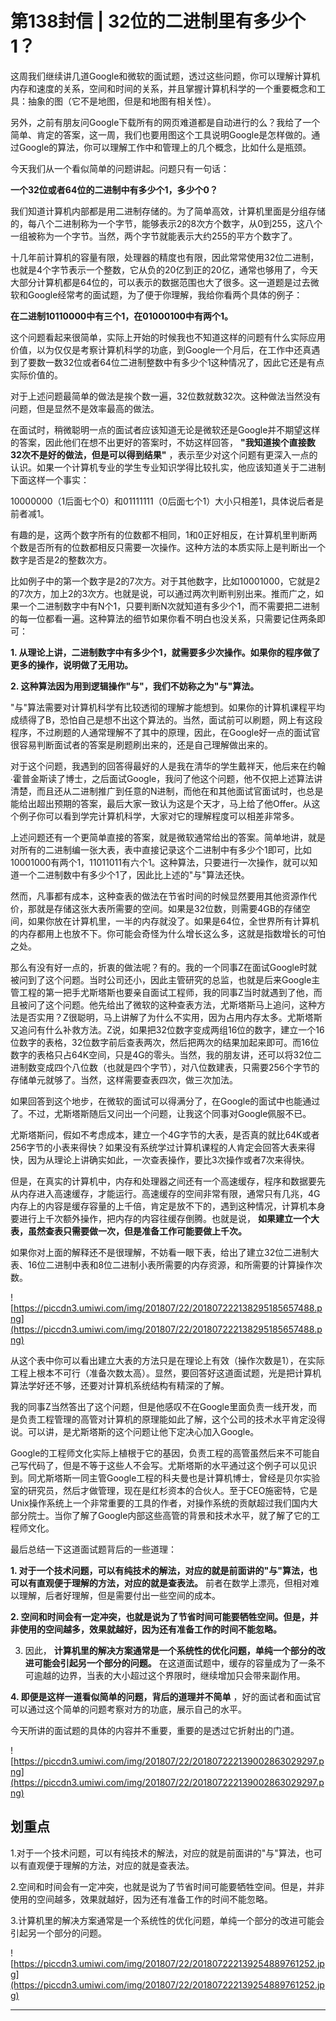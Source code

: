 # 第138封信 | 32位的二进制里有多少个1？

这周我们继续讲几道Google和微软的面试题，透过这些问题，你可以理解计算机内存和速度的关系，空间和时间的关系，并且掌握计算机科学的一个重要概念和工具：抽象的图（它不是地图，但是和地图有相关性）。

另外，之前有朋友问Google下载所有的网页难道都是自动进行的么？我给了一个简单、肯定的答案，这一周，我们也要用图这个工具说明Google是怎样做的。通过Google的算法，你可以理解工作中和管理上的几个概念，比如什么是瓶颈。

今天我们从一个看似简单的问题讲起。问题只有一句话：

 **一个32位或者64位的二进制中有多少个1，多少个0？**

我们知道计算机内部都是用二进制存储的。为了简单高效，计算机里面是分组存储的，每八个二进制称为一个字节，能够表示2的8次方个数字，从0到255，这八个一组被称为一个字节。当然，两个字节就能表示大约255的平方个数字了。

十几年前计算机的容量有限，处理器的精度也有限，因此常常使用32位二进制，也就是4个字节表示一个整数，它从负的20亿到正的20亿，通常也够用了，今天大部分计算机都是64位的，可以表示的数据范围也大了很多。这一道题是过去微软和Google经常考的面试题，为了便于你理解，我给你看两个具体的例子：

 **在二进制10110000中有三个1，在01000100中有两个1。**

这个问题看起来很简单，实际上开始的时候我也不知道这样的问题有什么实际应用价值，以为仅仅是考察计算机科学的功底，到Google一个月后，在工作中还真遇到了要数一数32位或者64位二进制整数中有多少个1这种情况了，因此它还是有点实际价值的。

对于上述问题最简单的做法是挨个数一遍，32位数就数32次。这种做法当然没有问题，但是显然不是效率最高的做法。

在面试时，稍微聪明一点的面试者应该知道无论是微软还是Google并不期望这样的答案，因此他们在想不出更好的答案时，不妨这样回答， **"我知道挨个直接数32次不是好的做法，但是可以得到结果"** ，表示至少对这个问题有更深入一点的认识。如果一个计算机专业的学生专业知识学得比较扎实，他应该知道关于二进制下面这样一个事实：

10000000（1后面七个0）和01111111（0后面七个1）大小只相差1，具体说后者是前者减1。

有趣的是，这两个数字所有的位数都不相同，1和0正好相反，在计算机里判断两个数是否所有的位数都相反只需要一次操作。这种方法的本质实际上是判断出一个数字是否是2的整数次方。

比如例子中的第一个数字是2的7次方。对于其他数字，比如10001000，它就是2的7次方，加上2的3次方。也就是说，可以通过两次判断判别出来。推而广之，如果一个二进制数字中有N个1，只要判断N次就知道有多少个1，而不需要把二进制的每一位都看一遍。这种算法的细节如果你看不明白也没关系，只需要记住两条即可：

 **1. 从理论上讲，二进制数字中有多少个1，就需要多少次操作。如果你的程序做了更多的操作，说明做了无用功。**

 **2. 这种算法因为用到逻辑操作"与"，我们不妨称之为"与"算法。**

"与"算法需要对计算机科学有比较透彻的理解才能想到。如果你的计算机课程平均成绩得了B，恐怕自己是想不出这个算法的。当然，面试前可以刷题，网上有这段程序，不过刷题的人通常理解不了其中的原理，因此，在Google好一点的面试官很容易判断面试者的答案是刷题刷出来的，还是自己理解做出来的。

对于这个问题，我遇到的回答得最好的人是我在清华的学生戴祥天，他后来在约翰∙霍普金斯读了博士，之后面试Google，我问了他这个问题，他不仅把上述算法讲清楚，而且还从二进制推广到任意的N进制，而他在和其他面试官面试时，也总是能给出超出预期的答案，最后大家一致认为这是个天才，马上给了他Offer。从这个例子你可以看到学完计算机科学，大家对它的理解程度可以相差非常多。

上述问题还有一个更简单直接的答案，就是微软通常给出的答案。简单地讲，就是对所有的二进制编一张大表，表中直接记录这个二进制中有多少个1即可，比如10001000有两个1，11011011有六个1。这种算法，只要进行一次操作，就可以知道一个二进制数中有多少个1了，因此比上述的"与"算法还快。

然而，凡事都有成本，这种查表的做法在节省时间的时候显然要用其他资源作代价，那就是存储这张大表所需要的空间。如果是32位数，则需要4GB的存储空间，如果你放在计算机里，一半的内存就没了。如果是64位，全世界所有计算机的内存都用上也放不下。你可能会奇怪为什么增长这么多，这就是指数增长的可怕之处。

那么有没有好一点的，折衷的做法呢？有的。我的一个同事Z在面试Google时就被问到了这个问题。当时公司还小，因此主管研究的总监，也就是后来Google主管工程的第一把手尤斯塔斯也要亲自面试工程师，我的同事Z当时就遇到了他，而且被问了这个问题。他先给出了微软的这种查表方法，尤斯塔斯马上追问，这种方法是否实用？Z很聪明，马上讲解了为什么不实用，因为占用内存太多。尤斯塔斯又追问有什么补救方法。Z说，如果把32位数字变成两组16位的数字，建立一个16位数字的表格，32位数字前后查表两次，然后把两次的结果加起来即可。而16位数字的表格只占64K空间，只是4G的零头。当然，我的朋友讲，还可以将32位二进制数变成四个八位数（也就是四个字节），对八位数建表，只需要256个字节的存储单元就够了。当然，这样需要查表四次，做三次加法。

如果回答到这个地步，在微软的面试可以得满分了，在Google的面试中也能通过了。不过，尤斯塔斯随后又问出一个问题，让我这个同事对Google佩服不已。

尤斯塔斯问，假如不考虑成本，建立一个4G字节的大表，是否真的就比64K或者256字节的小表来得快？如果没有系统学过计算机课程的人肯定会回答大表来得快，因为从理论上讲确实如此，一次查表操作，要比3次操作或者7次来得快。

但是，在真实的计算机中，内存和处理器之间还有一个高速缓存，程序和数据要先从内存进入高速缓存，才能运行。高速缓存的空间非常有限，通常只有几兆，4G内存上的内容是缓存容量的上千倍，肯定是放不下的，遇到这种情况，计算机本身要进行上千次额外操作，把内存的内容往缓存倒腾。也就是说， **如果建立一个大表，虽然查表只需要做一次，但是准备工作可能要做上千次。**

如果你对上面的解释还不是很理解，不妨看一眼下表，给出了建立32位二进制大表、16位二进制中表和8位二进制小表所需要的内存资源，和所需要的计算操作次数。

![https://piccdn3.umiwi.com/img/201807/22/201807222138295185657488.png](https://piccdn3.umiwi.com/img/201807/22/201807222138295185657488.png)

从这个表中你可以看出建立大表的方法只是在理论上有效（操作次数是1），在实际工程上根本不可行（准备次数太高）。显然，要回答好这道面试题，光是把计算机算法学好还不够，还要对计算机系统结构有精深的了解。

我的同事Z当然答出了这个问题，但是他感叹不在Google里面负责一线开发，而是负责工程管理的高管对计算机的原理能如此了解，这个公司的技术水平肯定没得说。可以讲，是尤斯塔斯的这个问题让他下定决心加入Google。

Google的工程师文化实际上植根于它的基因，负责工程的高管虽然后来不可能自己写代码了，但是不等于这些人不会写。尤斯塔斯的水平通过这个例子可以见识到。同尤斯塔斯一同主管Google工程的科夫曼也是计算机博士，曾经是贝尔实验室的研究员，然后才做管理，现在是红杉资本的合伙人。至于CEO施密特，它是Unix操作系统上一个非常重要的工具的作者，对操作系统的贡献超过我们国内大部分院士。当你了解了Google内部这些高管的背景和技术水平，就了解了它的工程师文化。

最后总结一下这道面试题背后的一些道理：

 **1. 对于一个技术问题，可以有纯技术的解法，对应的就是前面讲的"与"算法，也可以有直观便于理解的方法，对应的就是查表法。** 前者在数学上漂亮，但相对难以理解，后者好理解，但是需要付出一些空间的成本。

 **2. 空间和时间会有一定冲突，也就是说为了节省时间可能要牺牲空间。但是，并非使用的空间越多，效果就越好，因为还有准备工作的时间不能忽略。**

3. 因此， **计算机里的解决方案通常是一个系统性的优化问题，单纯一个部分的改进可能会引起另一个部分的问题。** 在这道面试题中，缓存的容量成为了一条不可逾越的边界，当表的大小超过这个界限时，继续增加只会带来副作用。

 **4. 即便是这样一道看似简单的问题，背后的道理并不简单** ，好的面试者和面试官可以通过这个简单的问题考察对方的功底，展示自己的水平。

今天所讲的面试题的具体的内容并不重要，重要的是透过它折射出的门道。

![https://piccdn3.umiwi.com/img/201807/22/201807222139002863029297.png](https://piccdn3.umiwi.com/img/201807/22/201807222139002863029297.png)

## 划重点

1.对于一个技术问题，可以有纯技术的解法，对应的就是前面讲的"与"算法，也可以有直观便于理解的方法，对应的就是查表法。

2.空间和时间会有一定冲突，也就是说为了节省时间可能要牺牲空间。但是，并非使用的空间越多，效果就越好，因为还有准备工作的时间不能忽略。

3.计算机里的解决方案通常是一个系统性的优化问题，单纯一个部分的改进可能会引起另一个部分的问题。

![https://piccdn3.umiwi.com/img/201807/22/201807222139254889761252.jpg](https://piccdn3.umiwi.com/img/201807/22/201807222139254889761252.jpg)

---
